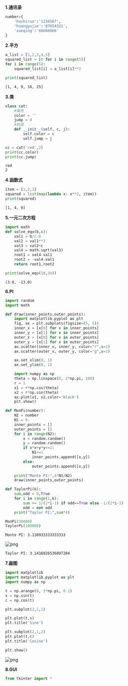 **1.通讯录**


```python
number={
    'hushiruo':'1234567',
    'huangyujie':'87654321',
    'xueqing':'66666666'
}
```

**2.平方**


```python
a_list = [1,2,3,4,5]
squared_list = [0 for i in range(5)]
for i in range(5):
    squared_list[i] = a_list[i]**2

print(squared_list)
```

    [1, 4, 9, 16, 25]
    

**3.类**


```python
class cat:
    #属性
    color = ''
    jump = 0
    #构造
    def __init__(self, c, j):
        self.color = c
        self.jump = j

cc = cat('red',2)
print(cc.color)
print(cc.jump)
```

    red
    2
    

**4.函数式**


```python
item = [1,2,3]
squared = list(map(lambda x: x**2, item))
print(squared)
```

    [1, 4, 9]
    

**5.一元二次方程**


```python
import math
def solve_equ(b,c):
    val1 = b/2.0
    val2 = val1**2
    val3 = val2+c
    val4 = math.sqrt(val3)
    root1 = val4-val1
    root2 = -val4-val1
    return root1,root2
```


```python
print(solve_equ(10,39))
```

    (3.0, -13.0)
    

**6.PI**


```python
import random
import math

def draw(inner_points,outer_points):
    import matplotlib.pyplot as plt
    fig, ax = plt.subplots(figsize=(5, 5))
    inner_x = [x[0] for x in inner_points]
    inner_y = [x[1] for x in inner_points]
    outer_x = [x[0] for x in outer_points]
    outer_y = [x[1] for x in outer_points]
    ax.scatter(inner_x, inner_y, color="r",s=1)
    ax.scatter(outer_x, outer_y, color="g",s=1)

    ax.set_xlim(0, 1)
    ax.set_ylim(0, 1)

    import numpy as np
    theta = np.linspace(0, 2*np.pi, 100)
    r = 1
    x1 = r*np.cos(theta)
    x2 = r*np.sin(theta)
    ax.plot(x1, x2,color='black')
    plt.show()

def MonPi(number):
    N2 = number
    N1 = 0.
    inner_points = []
    outer_points = []
    for i in range(N2):
        x = random.random()
        y = random.random()
        if x*x+y*y<=1:
            N1+=1
            inner_points.append([x,y])
        else:
            outer_points.append([x,y])
    
    print("Monte PI:",4*N1/N2)
    draw(inner_points,outer_points)

def TaylorPi(k):
    sum,odd = 0,True
    for i in range(1,k):
        sum += 1/(2*i-1) if odd==True else -1/(2*i-1)
        odd = not odd
    print("Taylor PI:",sum*4)

MonPi(30000)
TaylorPi(100000)
```

    Monte PI: 3.138933333333333
    


    
![png](output_12_1.png)
    


    Taylor PI: 3.1416026536897204
    

**7.画图**


```python
import matplotlib 
import matplotlib.pyplot as plt
import numpy as np

t = np.arange(0, 3*np.pi, 0.1)
s = np.sin(t)
c = np.cos(t)

plt.subplot(2,1,1)

plt.plot(t,s)
plt.title('Sine')

plt.subplot(2,1,2)
plt.plot(t,c)
plt.title('Cosine')

plt.show()
```


    
![png](output_14_0.png)
    


**8.GUI**


```python
from tkinter import *

```


```python

```
